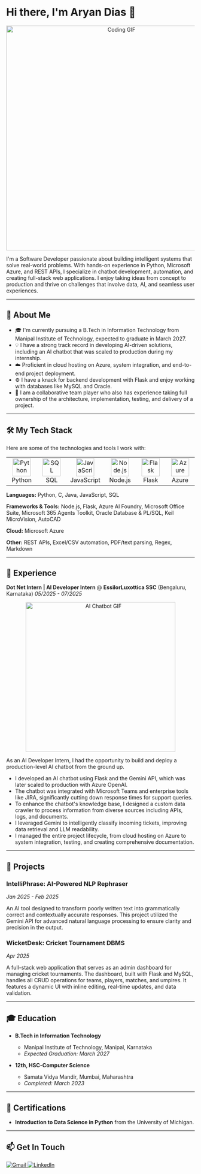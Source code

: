 # Hi there, I'm Aryan Dias 👋

<p align="center">
  <img src="https://media.giphy.com/media/LmNwrBhejkK9EFP504/giphy.gif" alt="Coding GIF" width="600"/>
</p>

I'm a Software Developer passionate about building intelligent systems that solve real-world problems. With hands-on experience in Python, Microsoft Azure, and REST APIs, I specialize in chatbot development, automation, and creating full-stack web applications. I enjoy taking ideas from concept to production and thrive on challenges that involve data, AI, and seamless user experiences.

---

## 🚀 About Me

* 🎓 I'm currently pursuing a B.Tech in Information Technology from Manipal Institute of Technology, expected to graduate in March 2027.
* 💡 I have a strong track record in developing AI-driven solutions, including an AI chatbot that was scaled to production during my internship.
* ☁️ Proficient in cloud hosting on Azure, system integration, and end-to-end project deployment.
* ⚙️ I have a knack for backend development with Flask and enjoy working with databases like MySQL and Oracle.
* 🤝 I am a collaborative team player who also has experience taking full ownership of the architecture, implementation, testing, and delivery of a project.

---

## 🛠️ My Tech Stack

Here are some of the technologies and tools I work with:

<table>
  <tbody>
    <tr>
      <td align="center" width="96">
        <img src="https://upload.wikimedia.org/wikipedia/commons/c/c3/Python-logo-notext.svg" alt="Python" width="48" height="48"><br>Python
      </td>
      <td align="center" width="96">
        <img src="https://cdn.jsdelivr.net/gh/devicons/devicon/icons/mysql/mysql-original-wordmark.svg" alt="SQL" width="48" height="48"><br>SQL
      </td>
      <td align="center" width="96">
        <img src="https://www.vectorlogo.zone/logos/javascript/javascript-icon.svg" alt="JavaScript" width="48" height="48"><br>JavaScript
      </td>
      <td align="center" width="96">
        <img src="https://www.vectorlogo.zone/logos/nodejs/nodejs-icon.svg" alt="Node.js" width="48" height="48"><br>Node.js
      </td>
      <td align="center" width="96">
        <img src="https://cdn.jsdelivr.net/gh/devicons/devicon/icons/flask/flask-original.svg" alt="Flask" width="48" height="48"><br>Flask
      </td>
      <td align="center" width="96">
        <img src="https://cdn.jsdelivr.net/gh/devicons/devicon/icons/azure/azure-original.svg" alt="Azure" width="48" height="48"><br>Azure
      </td>
    </tr>
  </tbody>
</table>

**Languages:** Python, C, Java, JavaScript, SQL

**Frameworks & Tools:** Node.js, Flask, Azure AI Foundry, Microsoft Office Suite, Microsoft 365 Agents Toolkit, Oracle Database & PL/SQL, Keil MicroVision, AutoCAD

**Cloud:** Microsoft Azure

**Other:** REST APIs, Excel/CSV automation, PDF/text parsing, Regex, Markdown

---

## 💼 Experience

**Dot Net Intern | AI Developer Intern** @ **EssilorLuxottica SSC** (Bengaluru, Karnataka)
*05/2025 - 07/2025*

<p align="center">
  <img src="https://i.ibb.co/tZk9d3P/robot-typing.gif" alt="AI Chatbot GIF" width="400"/>
</p>

As an AI Developer Intern, I had the opportunity to build and deploy a production-level AI chatbot from the ground up.

* I developed an AI chatbot using Flask and the Gemini API, which was later scaled to production with Azure OpenAI.
* The chatbot was integrated with Microsoft Teams and enterprise tools like JIRA, significantly cutting down response times for support queries.
* To enhance the chatbot's knowledge base, I designed a custom data crawler to process information from diverse sources including APIs, logs, and documents.
* I leveraged Gemini to intelligently classify incoming tickets, improving data retrieval and LLM readability.
* I managed the entire project lifecycle, from cloud hosting on Azure to system integration, testing, and creating comprehensive documentation.

---

## 📂 Projects

### **IntelliPhrase: AI-Powered NLP Rephraser**
*Jan 2025 - Feb 2025*

An AI tool designed to transform poorly written text into grammatically correct and contextually accurate responses. This project utilized the Gemini API for advanced natural language processing to ensure clarity and precision in the output.

### **WicketDesk: Cricket Tournament DBMS**
*Apr 2025*

A full-stack web application that serves as an admin dashboard for managing cricket tournaments. The dashboard, built with Flask and MySQL, handles all CRUD operations for teams, players, matches, and umpires. It features a dynamic UI with inline editing, real-time updates, and data validation.

---

## 🎓 Education

* **B.Tech in Information Technology**
    * Manipal Institute of Technology, Manipal, Karnataka
    * *Expected Graduation: March 2027*

* **12th, HSC-Computer Science**
    * Samata Vidya Mandir, Mumbai, Maharashtra
    * *Completed: March 2023*

---

## 📜 Certifications

* **Introduction to Data Science in Python** from the University of Michigan.

---

## 📫 Get In Touch

<p align="left">
  <a href="mailto:aryandias07@gmail.com">
    <img src="https://img.shields.io/badge/Gmail-DC143C?style=for-the-badge&logo=gmail&logoColor=white" alt="Gmail">
  </a>
  <a href="https://www.linkedin.com/in/aryan-dias">
    <img src="https://img.shields.io/badge/LinkedIn-0A66C2?style=for-the-badge&logo=linkedin&logoColor=white" alt="LinkedIn">
  </a>
</p>
